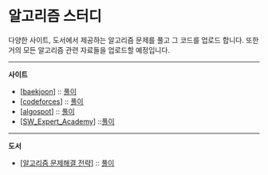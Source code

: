 # 알고리즘 스터디

다양한 사이트, 도서에서 제공하는 알고리즘 문제를 풀고 그 코드를 업로드 합니다.
또한 거의 모든 알고리즘 관련 자료들을 업로드할 예정입니다.

* * *
**사이트**
* [[baekjoon](https://www.acmicpc.net/)] :: [풀이](/baekjoon)
* [[codeforces](http://codeforces.com/)] :: [풀이](/codeforces)
* [[algospot](https://algospot.com/)] :: [풀이](/algospot)
* [[SW_Expert_Academy](https://swexpertacademy.com/main/main.do)] ::[풀이](/SW_EXpert_Academy)
* * *
**도서**
* [[알고리즘 문제해결 전략](http://book.algospot.com/)] :: [풀이](/book_algospot)